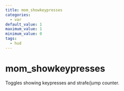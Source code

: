 ```yaml
---
title: mom_showkeypresses
categories:
  - var
default_value: 1
maximum_value: 1
minimum_value: 0
tags:
  - hud
---
```


# mom_showkeypresses

Toggles showing keypresses and strafe/jump counter.
